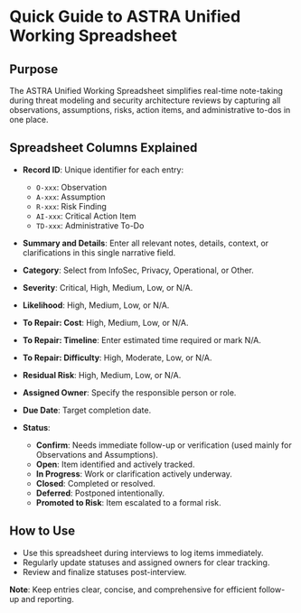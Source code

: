 # Quick Guide to ASTRA Unified Working Spreadsheet

## Purpose
The ASTRA Unified Working Spreadsheet simplifies real-time note-taking during threat modeling and security architecture reviews by capturing all observations, assumptions, risks, action items, and administrative to-dos in one place.

## Spreadsheet Columns Explained

- **Record ID**: Unique identifier for each entry:
  - `O-xxx`: Observation
  - `A-xxx`: Assumption
  - `R-xxx`: Risk Finding
  - `AI-xxx`: Critical Action Item
  - `TD-xxx`: Administrative To-Do

- **Summary and Details**: Enter all relevant notes, details, context, or clarifications in this single narrative field.

- **Category**: Select from InfoSec, Privacy, Operational, or Other.

- **Severity**: Critical, High, Medium, Low, or N/A.

- **Likelihood**: High, Medium, Low, or N/A.

- **To Repair: Cost**: High, Medium, Low, or N/A.

- **To Repair: Timeline**: Enter estimated time required or mark N/A.

- **To Repair: Difficulty**: High, Moderate, Low, or N/A.

- **Residual Risk**: High, Medium, Low, or N/A.

- **Assigned Owner**: Specify the responsible person or role.

- **Due Date**: Target completion date.

- **Status**:
  - **Confirm**: Needs immediate follow-up or verification (used mainly for Observations and Assumptions).
  - **Open**: Item identified and actively tracked.
  - **In Progress**: Work or clarification actively underway.
  - **Closed**: Completed or resolved.
  - **Deferred**: Postponed intentionally.
  - **Promoted to Risk**: Item escalated to a formal risk.

## How to Use
- Use this spreadsheet during interviews to log items immediately.
- Regularly update statuses and assigned owners for clear tracking.
- Review and finalize statuses post-interview.

**Note**: Keep entries clear, concise, and comprehensive for efficient follow-up and reporting.

